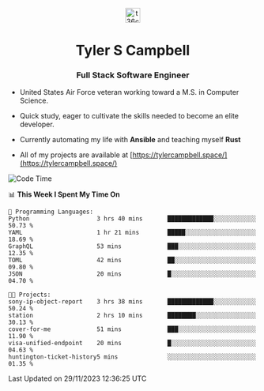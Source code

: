 <p align="center">
<a href="https://www.linkedin.com/in/t36campbell" target="blank"><img align="center" src="https://ik.imagekit.io/t36campbell/Portfolio/linkedin.png.original_m8bbGgPh6.png" alt="t36campbell" height="30" width="30" /></a>
</p>
<h1 align="center">Tyler S Campbell</h1>
<h3 align="center">Full Stack Software Engineer</h3>

* United States Air Force veteran working toward a M.S. in Computer Science.

* Quick study, eager to cultivate the skills needed to become an elite developer.

* Currently automating my life with **Ansible** and teaching myself **Rust**

* All of my projects are available at [https://tylercampbell.space/](https://tylercampbell.space/)

<!--START_SECTION:waka-->
![Code Time](http://img.shields.io/badge/Code%20Time-3%2C007%20hrs%2028%20mins-blue)

📊 **This Week I Spent My Time On** 

```text
💬 Programming Languages: 
Python                   3 hrs 40 mins       █████████████░░░░░░░░░░░░   50.73 % 
YAML                     1 hr 21 mins        █████░░░░░░░░░░░░░░░░░░░░   18.69 % 
GraphQL                  53 mins             ███░░░░░░░░░░░░░░░░░░░░░░   12.35 % 
TOML                     42 mins             ██░░░░░░░░░░░░░░░░░░░░░░░   09.80 % 
JSON                     20 mins             █░░░░░░░░░░░░░░░░░░░░░░░░   04.70 % 

🐱‍💻 Projects: 
sony-ip-object-report    3 hrs 38 mins       █████████████░░░░░░░░░░░░   50.24 % 
station                  2 hrs 10 mins       ████████░░░░░░░░░░░░░░░░░   30.13 % 
cover-for-me             51 mins             ███░░░░░░░░░░░░░░░░░░░░░░   11.90 % 
visa-unified-endpoint    20 mins             █░░░░░░░░░░░░░░░░░░░░░░░░   04.63 % 
huntington-ticket-history5 mins              ░░░░░░░░░░░░░░░░░░░░░░░░░   01.35 % 
```


 Last Updated on 29/11/2023 12:36:25 UTC
<!--END_SECTION:waka-->
